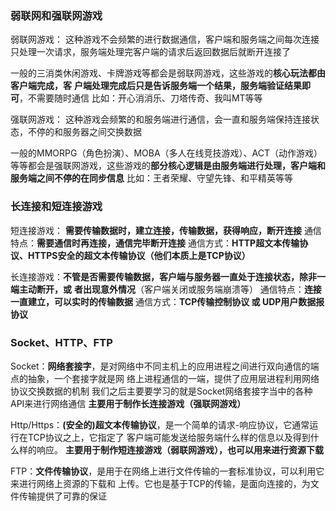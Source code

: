 ### 弱联网和强联网游戏
弱联网游戏：
这种游戏不会频繁的进行数据通信，客户端和服务端之间每次连接只处理一次请求，服务端处理完客户端的请求后返回数据后就断开连接了

一般的三消类休闲游戏、卡牌游戏等都会是弱联网游戏，这些游戏的**核心玩法都由客户端完成，客**
**户端处理完成后只是告诉服务端一个结果，服务端验证结果即可**，不需要随时通信
比如：开心消消乐、刀塔传奇、我叫MT等等

强联网游戏：
这种游戏会频繁的和服务端进行通信，会一直和服务端保持连接状态，不停的和服务器之间交换数据

一般的MMORPG（角色扮演）、MOBA（多人在线竞技游戏）、ACT（动作游戏）等等都会是强联网游戏，这些游戏的**部分核心逻辑是由服务端进行处理，客户端和服务端之间不停的在同步信息**
比如：王者荣耀、守望先锋、和平精英等等

### 长连接和短连接游戏
短连接游戏：
**需要传输数据时，建立连接，传输数据，获得响应，断开连接**
通信特点：**需要通信时再连接，通信完毕断开连接**
通信方式：**HTTP超文本传输协议、HTTPS安全的超文本传输协议（他们本质上是TCP协议）**

长连接游戏：**不管是否需要传输数据，客户端与服务器一直处于连接状态，除非一端主动断开，或**
**者出现意外情况**（客户端关闭或服务端崩溃等）
通信特点：**连接一直建立，可以实时的传输数据**
通信方式：**TCP传输控制协议 或 UDP用户数据报协议**

### Socket、HTTP、FTP
Socket：**网络套接字**，是对网络中不同主机上的应用进程之间进行双向通信的端点的抽象，一个套接字就是网
络上进程通信的一端，提供了应用层进程利用网络协议交换数据的机制
我们之后主要要学习的就是Socket网络套接字当中的各种API来进行网络通信
**主要用于制作长连接游戏（强联网游戏）**

Http/Https：**(安全的)超文本传输协议**，是一个简单的请求-响应协议，它通常运行在TCP协议之上，它指定了
客户端可能发送给服务端什么样的信息以及得到什么样的响应。
**主要用于制作短连接游戏（弱联网游戏），也可以用来进行资源下载**

FTP：**文件传输协议**，是用于在网络上进行文件传输的一套标准协议，可以利用它来进行网络上资源的下载和
上传。它也是基于TCP的传输，是面向连接的，为文件传输提供了可靠的保证